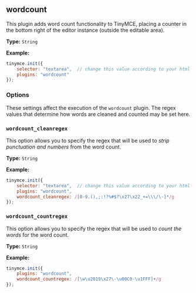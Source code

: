 
## wordcount

This plugin adds word count functionality to TinyMCE, placing a counter in the bottom right of the editor instance (outside the editable area).

**Type:** `String`

**Example:**

```js
tinymce.init({
    selector: "textarea",  // change this value according to your html
    plugins: "wordcount"
});
```

### Options

These settings affect the execution of the `wordcount` plugin. The regex values that determine how words are cleaned and counted may be set here.

### `wordcount_cleanregex`

This option allows you to specify the regex that will be used to *strip punctuation and numbers* from the word count.

**Type:** `String`

**Example:**

```js
tinymce.init({
    selector: "textarea",  // change this value according to your html
    plugins: "wordcount",
    wordcount_cleanregex: /[0-9.(),;:!?%#$?\x27\x22_+=\\\/\-]*/g
});
```

### `wordcount_countregex`

This option allows you to specify the regex that will be used to *count the words* for the word count.

**Type:** `String`

**Example:**

```js
tinymce.init({
    plugins: "wordcount",
    wordcount_countregex: /[\w\u2019\x27\-\u00C0-\u1FFF]+/g
});
```
